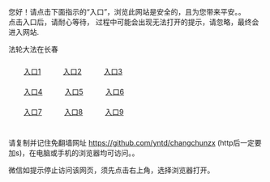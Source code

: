 您好！请点击下面指示的“入口”，浏览此网站是安全的，且为您带来平安。。 <br/>
点击入口后，请耐心等待， 过程中可能会出现无法打开的提示，请忽略，最终会进入网站. </br>

法轮大法在长春<br/>
<div style="padding:10px"><a style="margin:20px" target="_blank" href="https://d31w9tudopdsu.cloudfront.net/2Qpsp?jvvkm" id="ccLink1" rel="nofollow">入口1</a> <a target="_blank" style="margin:20px" href="https://d2j7qen9jk3v9u.cloudfront.net/2Qpsp?kltyu" id="ccLink2" rel="nofollow">入口2</a> <a style="margin:20px" target="_blank" href="https://d14xw9kq7lttxr.cloudfront.net/2Qpsp?qhapcpwr" id="ccLink3" rel="nofollow">入口3</a></div>

<div style="padding:10px" ><a style="margin:20px" target="_blank" href="https://d31w9tudopdsu.cloudfront.net/2Qpsp?jvvkm" id="ccLink4" rel="nofollow">入口4</a> <a style="margin:20px" href="https://d2j7qen9jk3v9u.cloudfront.net/2Qpsp?kltyu" target="_blank" id="ccLink5" rel="nofollow">入口5</a> <a style="margin:20px" href="https://d14xw9kq7lttxr.cloudfront.net/2Qpsp?qhapcpwr" target="_blank" id="ccLink6" rel="nofollow">入口6</a></div>

<div style="padding:10px"><a style="margin:20px" target="_blank" href="https://d31w9tudopdsu.cloudfront.net/2Qpsp?jvvkm" id="ccLink7" rel="nofollow">入口7</a> <a style="margin:20px" href="https://d2j7qen9jk3v9u.cloudfront.net/2Qpsp?kltyu" target="_blank" id="ccLink8" rel="nofollow">入口8</a> <a style="margin:20px" target="_blank" href="https://d14xw9kq7lttxr.cloudfront.net/2Qpsp?qhapcpwr" id="ccLink9" rel="nofollow">入口9</a></div>

<br/>



请复制并记住免翻墙网址 https://github.com/yntd/changchunzx (http后一定要加s)，在电脑或手机的浏览器均可访问。。<br/>

微信如提示停止访问该网页，须先点击右上角，选择浏览器打开。
